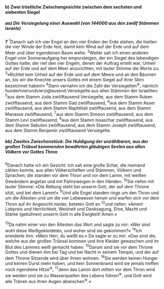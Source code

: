 #### b) Zwei tröstliche Zwischengesichte zwischen dem sechsten und siebenten Siegel

##### aa) Die Versiegelung einer Auswahl (von 144000 aus den zwölf Stämmen Israels)

__7__
<sup>1</sup>Danach sah ich vier Engel an den vier Enden der Erde stehen, die hielten die vier Winde der Erde fest, damit kein Wind auf der Erde und auf dem Meer und über irgendeinen Baum wehe.
<sup>2</sup>Weiter sah ich einen anderen Engel vom Sonnenaufgang her emporsteigen, der ein Siegel des lebendigen Gottes hatte; der rief den vier Engeln, denen der Auftrag erteilt war, Unheil auf der Erde und auf dem Meer anzurichten, mit lauter Stimme die Worte zu:
<sup>3</sup>»Richtet kein Unheil auf der Erde und auf dem Meere und an den Bäumen an, bis wir die Knechte unsers Gottes mit einem Siegel auf ihrer Stirn bezeichnet haben!«
<sup>4</sup>Dann vernahm ich die Zahl der Versiegelten<sup title="= mit dem Siegel Bezeichneten">&#x2732;</sup>, nämlich hundertvierundvierzigtausend Versiegelte aus allen Stämmen der Israeliten:
<sup>5</sup>aus dem Stamm Juda zwölftausend Versiegelte, aus dem Stamm Ruben zwölftausend, aus dem Stamm Gad zwölftausend,
<sup>6</sup>aus dem Stamm Asser zwölftausend, aus dem Stamm Naphthali zwölftausend, aus dem Stamm Manasse zwölftausend,
<sup>7</sup>aus dem Stamm Simeon zwölftausend, aus dem Stamm Levi zwölftausend,
<sup>8</sup>aus dem Stamm Issaschar zwölftausend, aus dem Stamm Sebulon zwölftausend, aus dem Stamm Joseph zwölftausend, aus dem Stamm Benjamin zwölftausend Versiegelte.

##### bb) Zweites Zwischenstück: Die Huldigung der unzählbaren, aus der großen Trübsal kommenden bewährten gläubigen Seelen aus allen Völkern vor Gottes Thron

<sup>9</sup>Danach hatte ich ein Gesicht: Ich sah eine große Schar, die niemand zählen konnte, aus allen Völkerschaften und Stämmen, Völkern und Sprachen; die standen vor dem Thron und vor dem Lamm, mit weißen Gewändern angetan und mit Palmzweigen in den Händen.
<sup>10</sup>Sie riefen mit lauter Stimme: »Die Rettung steht bei unserm Gott, der auf dem Throne sitzt, und bei dem Lamm!«
<sup>11</sup>Und alle Engel standen rings um den Thron und um die Ältesten und um die vier Lebewesen herum und warfen sich vor dem Thron auf ihr Angesicht nieder, beteten Gott an
<sup>12</sup>und riefen: »Amen! Lobpreis und Herrlichkeit, Weisheit und Danksagung, Ehre, Macht und Stärke (gebühren) unserm Gott in alle Ewigkeit! Amen.«

<sup>13</sup>Da nahm einer von den Ältesten das Wort und sagte zu mir: »Wer sind wohl diese Weißgekleideten, und woher sind sie gekommen?«
<sup>14</sup>Ich erwiderte ihm: »Mein Herr, du weißt es.« Da sagte er zu mir: »Das sind die, welche aus der großen Trübsal kommen und ihre Kleider gewaschen und im Blut des Lammes weiß gemacht haben.
<sup>15</sup>Darum sind sie vor dem Throne Gottes und dienen ihm bei Tag und bei Nacht in seinem Tempel, und der auf dem Throne Sitzende wird über ihnen wohnen.
<sup>16</sup>Sie werden keinen Hunger und keinen Durst mehr haben, und kein Sonnenbrand wird sie jemals treffen noch irgendeine Hitze<sup title="Jes 49,10">&#x2732;</sup>;
<sup>17</sup>denn das Lamm dort mitten vor dem Thron wird sie weiden und sie zu Wasserquellen des Lebens führen<sup title="Ps 23,2">&#x2732;</sup>, und Gott wird alle Tränen aus ihren Augen abwischen<sup title="Jes 25,8">&#x2732;</sup>.«